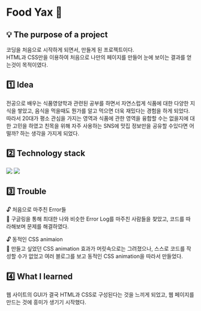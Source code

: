 # Food Yax :tomato:
## :bulb: The purpose of a project
  코딩을 처음으로 시작하게 되면서, 만들게 된 프로젝트이다.  
  HTML과 CSS만을 이용하여 처음으로 나만의 페이지를 만들어 눈에 보이는 결과를 얻는것이 목적이였다.
  
## :one: Idea
  전공으로 배우는 식품영양학과 관련된 공부를 하면서 자연스럽게 식품에 대한 다양한 지식을 쌓았고, 음식을 먹을때도 뭔가를 알고 먹으면 더욱 재밌다는 경험을 하게 되었다.  
  따라서 20대가 평소 관심을 가지는 영역과 식품에 관한 영역을 융합할 수는 없을지에 대한 고민을 하였고 친목을 위해 자주 사용하는 SNS에 맛집 정보만을 공유할 수있다면 어떨까? 하는 생각을 가지게 되었다.  
##  :two: Technology stack
  <img src="https://img.shields.io/badge/HTML5-E34F26?style=flat&logo=HTML5&logoColor=white"/> <img src="https://img.shields.io/badge/CSS-1572B6?style=flat&logo=CSS3&logoColor=white"/> 
##  :three: Trouble
  :unlock: 처음으로 마주친 Error들  
  :key: 구글링을 통해 최대한 나와 비슷한 Error Log를 마주친 사람들을 찾았고, 코드를 따라해보며 문제를 해결하였다.  
    
  :unlock: 동적인 CSS animaion  
  :key: 만들고 싶었던 CSS animation 효과가 머릿속으로는 그려졌으나, 스스로 코드를 작성할 수가 없었고 여러 블로그를 보고 동적인 CSS animation을 따라서 만들었다.  
  
##  :four: What I learned
  웹 사이트의 GUI가 결국 HTML과 CSS로 구성된다는 것을 느끼게 되었고, 웹 페이지를 만드는 것에 흥미가 생기기 시작했다.
